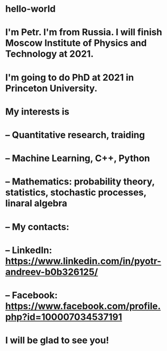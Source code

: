 # hello-world
# I'm Petr. I'm from Russia. I will finish Moscow Institute of Physics and Technology at 2021.
# I'm going to do PhD at 2021 in Princeton University.

# My interests is
#  – Quantitative research, traiding
#  – Machine Learning, C++, Python
#  – Mathematics: probability theory, statistics, stochastic processes, linaral algebra

# – My contacts:
#   – LinkedIn: https://www.linkedin.com/in/pyotr-andreev-b0b326125/
#   – Facebook: https://www.facebook.com/profile.php?id=100007034537191

# I will be glad to see you!
